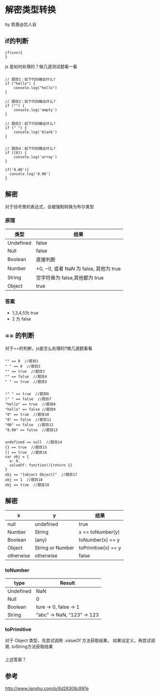 # 解密类型转换
by 若愚@饥人谷

## if的判断
```
if(xxx){
}
```
js 是如何处理的？做几道测试题看一看

###

```
// 题目1：如下代码输出什么?
if ("hello") {
    console.log("hello")
}

// 题目2：如下代码输出什么?
if ("") {
    console.log('empty')
}

// 题目3：如下代码输出什么?
if (" ") {
    console.log('blank')
}
```


### 
```
// 题目4：如下代码输出什么?
if ([0]) {
    console.log('array')
}

if('0.00'){
  console.log('0.00')
}
```

## 解密
对于括号里的表达式，会被强制转换为布尔类型

### 原理

|类型|结果|
| -----| ----- |
|Undefined|	false|
|Null	|false|
|Boolean| 直接判断
|Number| +0, −0, 或者 NaN 为 false, 其他为 true|
|String|空字符串为 false,其他都为 true|
|Object|	true|

### 答案
- 1,3,4,5为 true
- 2 为 false


## == 的判断

对于==的判断，js是怎么处理的?做几道题看看

###
```
"" == 0  //题目1
" " == 0  //题目2
"" == true  //题目3
"" == false  //题目4
" " == true  //题目5
```

###
```
!" " == true  //题目6
!" " == false  //题目7
"hello" == true  //题目8
"hello" == false //题目9
"0" == true  //题目10
"0" == false  //题目11
"00" == false  //题目12
"0.00" == false  //题目13
```

###
```
undefined == null  //题目14
{} == true  //题目15
[] == true  //题目16
var obj = { 
  a: 0, 
  valueOf: function(){return 1} 
} 
obj == "[object Object]"  //题目17
obj == 1  //题目18
obj == true  //题目19
```
## 解密
|x|y|结果|
| ---|---| ----- |
|null|	undefined|	true|
|Number|	String|	x == toNumber(y)|
|Boolean|	(any)|	toNumber(x) == y|
|Object|	String or Number|	toPrimitive(x) == y|
|otherwise|otherwise	|false|

### toNumber


|type|	Result|
| -----| ----- |
|Undefined|	NaN|
|Null|	0|
|Boolean|	ture -> 0, false -> 1
|String| “abc” -> NaN, “123” -> 123

### toPrimitive

对于 Object 类型，先尝试调用 .valueOf 方法获取结果。
如果没定义，再尝试调用 .toString方法获取结果

###
上述答案？

## 参考
http://www.jianshu.com/p/6d26308c897e





